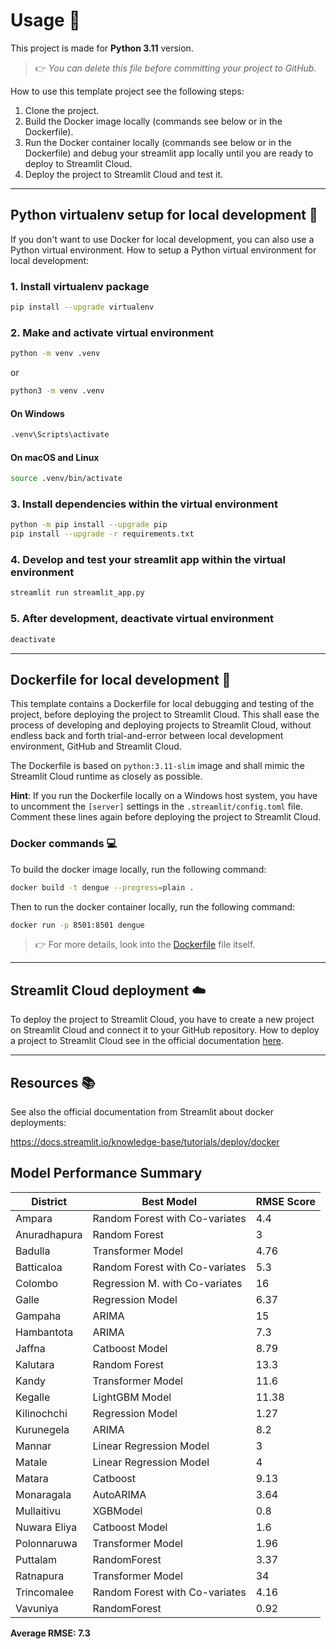 <!-- markdownlint-disable MD026 -->
# Usage :wrench:

This project is made for **Python 3.11** version.

> :point_right: *You can delete this file before committing your project to GitHub.*

How to use this template project see the following steps:

1. Clone the project.
2. Build the Docker image locally (commands see below or in the Dockerfile).
3. Run the Docker container locally (commands see below or in the Dockerfile) and debug your streamlit app locally until you are ready to deploy to Streamlit Cloud.
4. Deploy the project to Streamlit Cloud and test it.

---

## Python **virtualenv** setup for local development :snake:

If you don't want to use Docker for local development, you can also use a Python virtual environment.
How to setup a Python virtual environment for local development:

### 1. Install virtualenv package

```bash
pip install --upgrade virtualenv
```

### 2. Make and activate virtual environment

```bash
python -m venv .venv
```
or 

```bash
python3 -m venv .venv
```

#### On Windows

```bash
.venv\Scripts\activate
```

#### On macOS and Linux

```bash
source .venv/bin/activate
```

### 3. Install dependencies within the virtual environment

```bash
python -m pip install --upgrade pip
pip install --upgrade -r requirements.txt
```

### 4. Develop and test your streamlit app within the virtual environment

```bash
streamlit run streamlit_app.py
```

### 5. After development, deactivate virtual environment

```bash
deactivate
```

---

## Dockerfile for local development :whale:

This template contains a Dockerfile for local debugging and testing of the project, before deploying the project to Streamlit Cloud. This shall ease the process of developing and deploying projects to Streamlit Cloud, without endless back and forth trial-and-error between local development environment, GitHub and Streamlit Cloud.

The Dockerfile is based on `python:3.11-slim` image and shall mimic the Streamlit Cloud runtime as closely as possible.

**Hint**: If you run the Dockerfile locally on a Windows host system, you have to uncomment the `[server]` settings in the `.streamlit/config.toml` file. Comment these lines again before deploying the project to Streamlit Cloud.

### Docker commands :computer:

To build the docker image locally, run the following command:

```bash
docker build -t dengue --progress=plain .
```

Then to run the docker container locally, run the following command:

```bash
docker run -p 8501:8501 dengue
```



> :point_right: For more details, look into the [Dockerfile](Dockerfile) file itself.

---

## Streamlit Cloud deployment :cloud:

To deploy the project to Streamlit Cloud, you have to create a new project on Streamlit Cloud and connect it to your GitHub repository.
How to deploy a project to Streamlit Cloud see in the official documentation [here](https://docs.streamlit.io/streamlit-community-cloud).

---

## Resources :books:

See also the official documentation from Streamlit about docker deployments:

<https://docs.streamlit.io/knowledge-base/tutorials/deploy/docker>

## Model Performance Summary
| District        | Best Model                     | RMSE Score |
|-----------------|------------------------------- |------------|
| Ampara          | Random Forest with Co-variates | 4.4        |
| Anuradhapura    | Random Forest                  | 3          |
| Badulla         | Transformer Model              | 4.76       |
| Batticaloa      | Random Forest with Co-variates | 5.3        |
| Colombo         | Regression M. with Co-variates | 16         |
| Galle           | Regression Model               | 6.37       |
| Gampaha         | ARIMA                          | 15         |
| Hambantota      | ARIMA                          | 7.3        |
| Jaffna          | Catboost Model                 | 8.79       |
| Kalutara        | Random Forest                  | 13.3       |
| Kandy           | Transformer Model              | 11.6       |
| Kegalle         | LightGBM Model                 | 11.38      |
| Kilinochchi     | Regression Model               | 1.27       |
| Kurunegela      | ARIMA                          | 8.2        |
| Mannar          | Linear Regression Model        | 3          |
| Matale          | Linear Regression Model        | 4          |
| Matara          | Catboost                       | 9.13       |
| Monaragala      | AutoARIMA                      | 3.64       |
| Mullaitivu      | XGBModel                       | 0.8        |
| Nuwara Eliya    | Catboost Model                 | 1.6        |
| Polonnaruwa     | Transformer Model              | 1.96       |
| Puttalam        | RandomForest                   | 3.37       |
| Ratnapura       | Transformer Model              | 34         |
| Trincomalee     | Random Forest with Co-variates | 4.16       |
| Vavuniya        | RandomForest                   | 0.92       |




**Average RMSE: 7.3**

